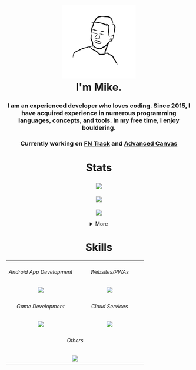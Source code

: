 <h1 align="center">
  <img src="./developer-mike.png" alt="Developer-Mike" width="200" /><br/>
  I'm Mike.
</h1>
<h3 align="center">I am an experienced developer who loves coding. Since 2015, I have acquired experience in numerous programming languages, concepts, and tools. In my free time, I enjoy bouldering.</h3>

<h3 align="center">Currently working on <a href="https://play.google.com/store/apps/details?id=com.mike.standartstats">FN Track</a> and <a href="https://github.com/Developer-Mike/obsidian-advanced-canvas">Advanced Canvas</a></h3>

<h1 align="center">Stats</h1>

<p><div float="left" align="middle">
  <img align="middle" src="https://playbadges.pavi2410.me/badge/full?id=com.mike.standartstats"/>
</div></p>

<div align="middle">
  <img align="middle" src="https://github-profile-trophy.vercel.app/?username=developer-mike&column=3&title=Commits,Repositories,Stars&theme=tokyonight&no-frame=true&margin-w=15"/>
</div>

<p><div float="left" align="middle">
  <img align="middle" src="https://developer-mike-stats.vercel.app/api/top-langs?username=developer-mike&layout=compact&langs_count=10&exclude_repo=github-readme-stats,MiniAirport&locale=en&theme=tokyonight&hide_border=true&border_radius=16"/>
</div></p>

<details align="middle">
  <summary>More</summary>
  <div float="left" align="middle">
    <img align="middle" src="https://github-readme-streak-stats.herokuapp.com/?user=developer-mike&mode=weekly&disable_animations=true&theme=tokyonight&hide_border=true&border_radius=16"/>
  </div>

  <p><div float="left" align="middle">
    <img align="middle" src="https://github-readme-streak-stats.herokuapp.com/?user=developer-mike&disable_animations=true&theme=tokyonight&hide_border=true&border_radius=16"/>
  </div></p>
</details>

<h1 align="center">Skills</h1>
<div align="middle">
  <table border-width="0">
    <tbody>
      <tr>
        <td align="center" width="50%">
          <h6>Android App Development</h6>
          <img src="https://skillicons.dev/icons?i=androidstudio,kotlin"/>
        </td>
        <td align="center" width="50%"> 
          <h6>Websites/PWAs</h6>
          <img src="https://skillicons.dev/icons?i=vercel,nextjs,ts,sass,html"/>
        </td>
      </tr>
      <tr>
        <td align="center" width="50%">   
          <h6>Game Development</h6>
          <img src="https://skillicons.dev/icons?i=unity,cs"/>
        </td>
        <td align="center" width="50%">   
          <h6>Cloud Services</h6>
          <img src="https://skillicons.dev/icons?i=supabase,postgres,firebase"/>
        </td>
      </tr>
      <tr>
        <td align="center" colspan="2">
          <h6>Others</h6>
          <img src="https://skillicons.dev/icons?i=py,cpp,java"/>
        </td>
      </tr>
    </tbody>
  </table>
</div>
